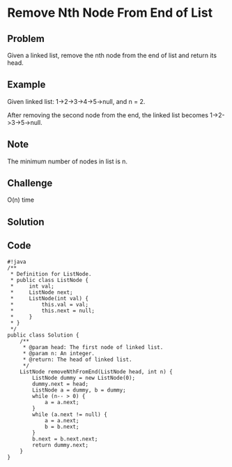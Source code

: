 Remove Nth Node From End of List
===


Problem
-------

Given a linked list, remove the nth node from the end of list and return its head.

Example
-------

Given linked list: 1->2->3->4->5->null, and n = 2.

After removing the second node from the end, the linked list becomes 1->2->3->5->null.

Note
---------

The minimum number of nodes in list is n.

Challenge
---------

O(n) time

Solution
--------

Code
----

    #!java
    /**
     * Definition for ListNode.
     * public class ListNode {
     *     int val;
     *     ListNode next;
     *     ListNode(int val) {
     *         this.val = val;
     *         this.next = null;
     *     }
     * }
     */ 
    public class Solution {
        /**
         * @param head: The first node of linked list.
         * @param n: An integer.
         * @return: The head of linked list.
         */
        ListNode removeNthFromEnd(ListNode head, int n) {
            ListNode dummy = new ListNode(0);
            dummy.next = head;
            ListNode a = dummy, b = dummy;
            while (n-- > 0) {
                a = a.next;
            }
            while (a.next != null) {
                a = a.next;
                b = b.next;
            }
            b.next = b.next.next;
            return dummy.next;
        }
    }

